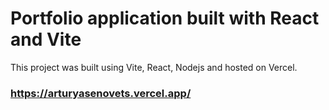 # Portfolio application built with React and Vite

This project was built using Vite, React, Nodejs and hosted on Vercel.

### https://arturyasenovets.vercel.app/


